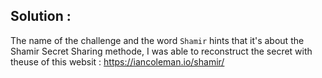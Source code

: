 ## Solution : 
The name of the challenge and the word ```Shamir``` hints that it's about the Shamir Secret Sharing methode, I was able to reconstruct the secret with theuse of this websit : https://iancoleman.io/shamir/